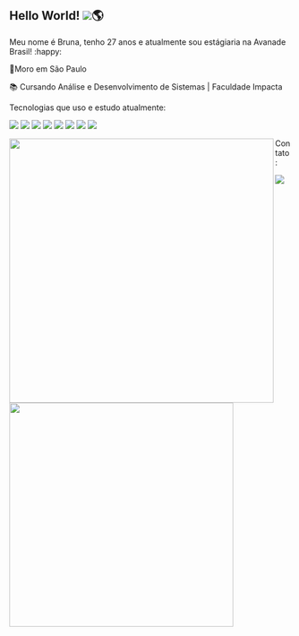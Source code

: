 
## Hello World! <img src="https://img.icons8.com/ultraviolet/40/fa314a/like.png"/>:earth_americas:

Meu nome é Bruna, tenho 27 anos e atualmente sou estágiaria na Avanade Brasil! :happy:

 :house_with_garden:Moro em São Paulo

:books: Cursando Análise e Desenvolvimento de Sistemas | Faculdade Impacta


Tecnologias que uso e estudo atualmente:

<p align="left">
<img src="https://img.icons8.com/color/48/fa314a/html-5--v1.png"/>
<img src="https://img.icons8.com/color/48/fa314a/css3.png"/>
<img src="https://img.icons8.com/color/48/fa314a/javascript.png"/>
<img src="https://img.icons8.com/fluent/48/000000/github.png"/>
<img src="https://img.icons8.com/color/48/000000/git.png"/>
<img src="https://img.icons8.com/color/48/000000/c-sharp-logo.png"/>
<img src="https://img.icons8.com/ios-filled/50/fa314a/angularjs.png"/>
<img src="https://img.icons8.com/color/48/4a90e2/visual-studio-code-2019.png"/>
</p>


<p>
    <img width="472px" align="left" src="https://github-readme-stats.vercel.app/api?username=Bruna-Pianco&theme=tokyonight"/>
    <img width="400px" align="left" src="https://github-readme-stats.vercel.app/api/top-langs/?username=Bruna-Pianco&hide=html&layout=compact&theme=tokyonight" />   
</p>


Contato:

<p>
    <a href="https://www.linkedin.com/in/bruna-pianco/">
    <img src=https://img.shields.io/badge/LinkedIn-0077B5?style=for-the-badge&logo=linkedin&logoColor=white/>
    </a>
</p>




<!--
**Bruna-Pianco/Bruna-Pianco** is a ✨ _special_ ✨ repository because its `README.md` (this file) appears on your GitHub profile.

Here are some ideas to get you started:

- 🔭 I’m currently working on ...
- 🌱 I’m currently learning ...
- 👯 I’m looking to collaborate on ...
- 🤔 I’m looking for help with ...
- 💬 Ask me about ...
- 📫 How to reach me: ...
- 😄 Pronouns: ...
- ⚡ Fun fact: ...
-->
